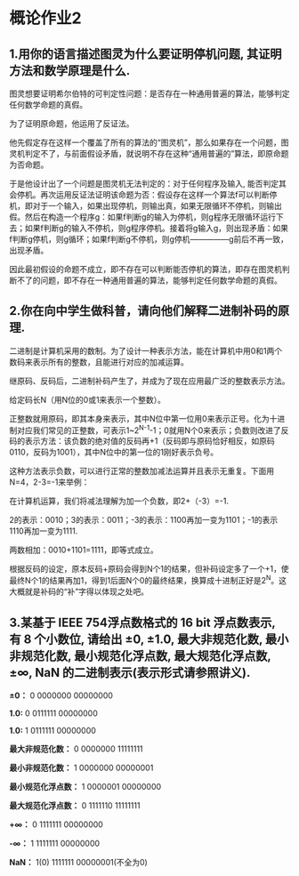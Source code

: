 # 概论作业2

## 1.用你的语言描述图灵为什么要证明停机问题, 其证明方法和数学原理是什么.

图灵想要证明希尔伯特的可判定性问题：是否存在一种通用普遍的算法，能够判定任何数学命题的真假。
    
为了证明原命题，他运用了反证法。
    
他先假定存在这样一个覆盖了所有的算法的“图灵机”，那么如果存在一个问题，图灵机判定不了，与前面假设矛盾，就说明不存在这种“通用普遍的”算法，即原命题为否命题。
    
于是他设计出了一个问题是图灵机无法判定的：对于任何程序及输入, 能否判定其会停机。再次运用反证法证明该命题为否：假设存在这样一个算法f可以判断停机，即对于一个输入，如果出现停机，则输出真，如果无限循环不停机，则输出假。然后在构造一个程序g：如果f判断g的输入为停机，则g程序无限循环运行下去；如果f判断g的输入不停机，则g程序停机。接着将g输入g，则出现矛盾：如果f判断g停机，则g循环；如果f判断g不停机，则g停机—————g前后不再一致，出现矛盾。
    
因此最初假设的命题不成立，即不存在可以判断能否停机的算法，即存在图灵机判断不了的问题，即不存在一种通用普遍的算法，能够判定任何数学命题的真假。

## 2.你在向中学生做科普，请向他们解释二进制补码的原理.

二进制是计算机采用的数制。为了设计一种表示方法，能在计算机中用0和1两个数码来表示所有的整数，且能进行对应的加减运算。

继原码、反码后，二进制补码产生了，并成为了现在应用最广泛的整数表示方法。

给定码长N（用N位的0或1来表示一个整数）。

正整数就用原码，即其本身来表示，其中N位中第一位用0来表示正号。化为十进制对应我们常见的正整数，可表示1~2<sup>N-1</sup>-1；0就用N个0来表示；负数则改进了反码的表示方法：该负数的绝对值的反码再+1（反码即与原码恰好相反，如原码0110，反码为1001），其中N位中的第一位的1刚好表示负号。

这种方法表示负数，可以进行正常的整数加减法运算并且表示无重复。下面用N=4，2-3=-1来举例：

在计算机运算，我们将减法理解为加一个负数，即2+（-3）=-1. 

2的表示：0010；3的表示：0011；-3的表示：1100再加一变为1101；-1的表示1110再加一变为1111.

两数相加：0010+1101=1111，即等式成立。

根据反码的设定，原本反码+原码会得到N个1的结果，但补码设定多了一个+1，使最终N个1的结果再加1，得到1后面N个0的最终结果，换算成十进制正好是2<sup>N</sup>。这大概就是补码的“补”字得以体现之处吧。

## 3.某基于 IEEE 754浮点数格式的 16 bit 浮点数表示, 有 8 个小数位, 请给出 ±0, ±1.0, 最大非规范化数, 最小非规范化数, 最小规范化浮点数, 最大规范化浮点数,±∞, NaN 的二进制表示(表示形式请参照讲义).

**±0：** 0 0000000 00000000

**1.0:** 0 0111111 00000000

**1.0:** 1 0111111 00000000

**最大非规范化数：** 0 0000000 11111111

**最小非规范化数：** 1 0000000 00000001

**最小规范化浮点数：** 1 0000001 00000000

**最大规范化浮点数：** 0 1111110 11111111

**+∞：** 0 1111111 00000000

**-∞：** 1 1111111 00000000

**NaN：** 1(0) 1111111 00000001(不全为0)
